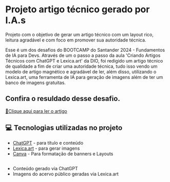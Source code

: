 # Projeto artigo técnico gerado por I.A.s

Projeto com o objetivo de gerar um artigo técnico com um layout rico, leitura agradável e com foco em promover sua autoridade técnica.

Esse é um dos desafios do BOOTCAMP do Santander 2024 - Fundamentos de IA para Devs.
Através de um o passo a passo da aula 'Criando Artigos Técnicos com ChatGPT e Lexica.art' da DIO, foi redigido um artigo técnico de qualidade a fim de criar uma autoridade técnica, tudo isso vendo um modelo de artigo magnético e agradável de ler, além disso, utilizando o Lexica.art, uma ferramenta de IA para geração de imagens além de ter um banco de imagens gratuitas.


## Confira o resuldado desse desafio. 
<a href="https://web.dio.me/articles/transicao-de-carreira-para-ti-passos-essenciais-para-um-novo-comeco?back=%2Farticles&open-modal=true&page=1&order=oldest" title="View PDF now"> 📕Clique aqui para ler o artigo</a>


## 💻 Tecnologias utilizadas no projeto

- [ChatGPT](https://chat.openai.com/) - para título e conteúdo
- [Lexica.art](https://lexica.art/) - para gerar imagens
- [Canva](https://www.canva.com/) - Para formatação de banners e Layouts

##

- Conteúdo gerado via ChatGPT
- Imagens do acervo público geradas via Lexica.art


